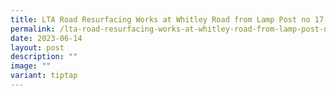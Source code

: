 ```yaml
---
title: LTA Road Resurfacing Works at Whitley Road from Lamp Post no 17 to 26
permalink: /lta-road-resurfacing-works-at-whitley-road-from-lamp-post-no-17-to-26/
date: 2023-06-14
layout: post
description: ""
image: ""
variant: tiptap
---
```

